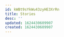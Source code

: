 ```yaml
---
id: kWBt9sYkWu43zyHE3XrRn
title: Stories
desc: ''
updated: 1624430609907
created: 1624430609907
---
```


